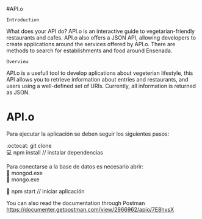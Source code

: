 #API.o

```
Introduction
```
What does your API do? API.o is an interactive guide to vegetarian-friendly restaurants and cafes. API.o also offers a JSON API, allowing developers to create applications around the services offered by API.o. There are methods to search for establishments and food around Ensenada.

```
Overview
```
API.o is a usefull tool to develop aplications about vegeterian lifestyle, this API allows you to retrieve information about entries and restaurants, and users using a well-defined set of URIs. Currently, all information is returned as JSON.


# API.o

Para ejecutar la aplicación se deben seguir los siguientes pasos: <br>

  :octocat:   git clone <br>
  :computer:  npm install               // instalar dependencias<br>

Para conectarse a la base de datos es necesario abrir:<br>
  :leaves:    mongod.exe <br>
  :leaves:    mongo.exe <br>

  :bear:      npm start                 // iniciar aplicación<br>




You can also read the documentation through Postman
https://documenter.getpostman.com/view/2966962/apio/7E8hvsX
